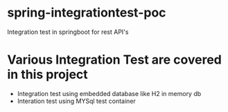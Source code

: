 # spring-integrationtest-poc
Integration test in springboot for rest API's

# Various Integration Test are covered in this project
- Integration test using embedded database like H2 in memory db
- Interation test using MYSql test container
